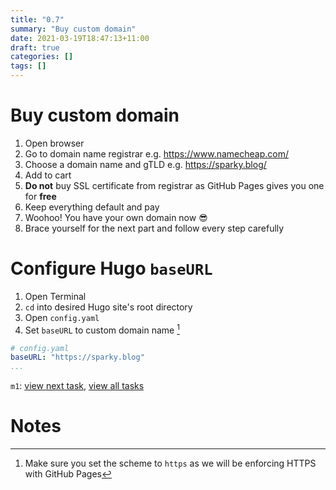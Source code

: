 ```yaml
---
title: "0.7"
summary: "Buy custom domain"
date: 2021-03-19T18:47:13+11:00
draft: true
categories: []
tags: []
---
```

# Buy custom domain
1. Open browser
2. Go to domain name registrar e.g. https://www.namecheap.com/
3. Choose a domain name and gTLD e.g. https://sparky.blog/
4. Add to cart
5. **Do not** buy SSL certificate from registrar as GitHub Pages gives you one for **free**
6. Keep everything default and pay
7. Woohoo! You have your own domain now 😎
8. Brace yourself for the next part and follow every step carefully


# Configure Hugo `baseURL`
1. Open Terminal
2. `cd` into desired Hugo site's root directory
3. Open `config.yaml`
4. Set `baseURL` to custom domain name [^1]
```yaml
# config.yaml
baseURL: "https://sparky.blog"
...
```

`m1`: [view next task](../0.8), [view all tasks](../0#tasks)

# Notes
[^1]: Make sure you set the scheme to `https` as we will be enforcing HTTPS with GitHub Pages